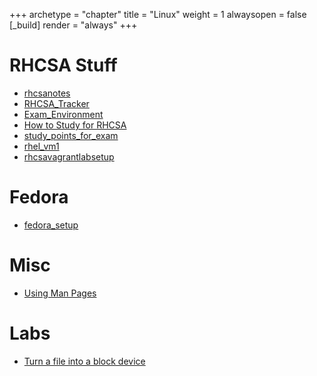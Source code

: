 +++ 
archetype = "chapter" 
title = "Linux" 
weight = 1
alwaysopen = false
[_build]
  render = "always"
+++

# RHCSA Stuff

- [rhcsanotes](rhcsanotes.md)
- [RHCSA_Tracker](RHCSA_Tracker.md)
- [Exam_Environment](Exam_Environment.md)
- [How to Study for RHCSA](How%20to%20Study%20for%20RHCSA.md)
- [study_points_for_exam](study_points_for_exam.md)
- [rhel_vm1](rhel_vm1.md)
- [rhcsavagrantlabsetup](rhcsavagrantlabsetup.md)

# Fedora

- [fedora_setup](fedora_setup.md)

# Misc
- [Using Man Pages](Using%20Man%20Pages.md)
# Labs

- [Turn a file into a block device](Turn%20a%20file%20into%20a%20block%20device.md)